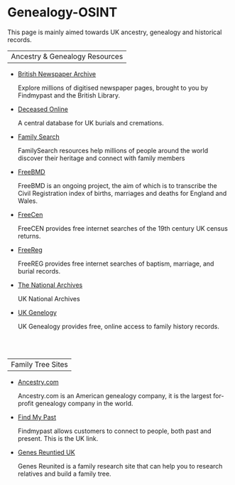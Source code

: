 # Genealogy-OSINT
<p>This page is mainly aimed towards UK ancestry, genealogy and historical records.</p>
<table>
    <tr>
        <td>Ancestry & Genealogy Resources</td>
    </tr>
</table>
<ul>
    <li><a href="https://www.britishnewspaperarchive.co.uk/">British Newspaper Archive</a></li>
     <p>Explore millions of digitised newspaper pages, brought to you by Findmypast and the British Library.</p>
    <li><a href="https://www.deceasedonline.com/">Deceased Online</a></li>
     <p>A central database for UK burials and cremations.</p>
    <li><a href="https://www.familysearch.org/en/">Family Search</a></li>
     <p>FamilySearch resources help millions of people around the world discover their heritage and connect with family members</p>
    <li><a href="https://www.freebmd.org.uk/">FreeBMD</a></li>
     <p>FreeBMD is an ongoing project, the aim of which is to transcribe the Civil Registration index of births, marriages and deaths for England and Wales.</p>
    <li><a href="https://www.freecen.org.uk/">FreeCen</a></li> 
     <p>FreeCEN provides free internet searches of the 19th century UK census returns.</p>
    <li><a href="https://www.freereg.org.uk/">FreeReg</a></li> 
     <p>FreeREG provides free internet searches of baptism, marriage, and burial records.</p>
    <li><a href="https://www.nationalarchives.gov.uk/">The National Archives</a></li>
     <p>UK National Archives</p>
    <li><a href="https://www.freeukgenealogy.org.uk/">UK Genelogy</a></li> 
     <p>UK Genealogy provides free, online access to family history records.</p>
</ul>
<br></br>
</ul>
<table>
    <tr>
        <td>Family Tree Sites</td>
    </tr>
</table>
<ul>
    <li><a href="https://www.ancestry.com/">Ancestry.com</a></li>
     <p>Ancestry.com is an American genealogy company, it is the largest for-profit genealogy company in the world.</p>
    <li><a href="https://www.findmypast.co.uk/">Find My Past</a></li> 
     <p>Findmypast allows customers to connect to people, both past and present. This is the UK link.</p>
    <li><a href="https://www.genesreunited.co.uk/">Genes Reuntied UK</a></li> 
     <p>Genes Reunited is a family research site that can help you to research relatives and build a family tree.</p>
</ul>
